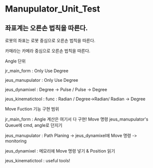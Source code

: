 # Manupulator_Unit_Test
## 좌표계는 오른손 법칙을 따른다.

로봇의 좌표는 로봇 중심으로 오른손 법칙을 따른다.

카매라는 카메라 중심으로 오른손 법칙을 따른다.

Angle 단위

jr_main_form :
Only Use Degree

jeus_manupulator :
Only Use Degree

jeus_dynamixel : 
Degree -> Pulse / Pulse -> Degree

jeus_kinematictool : 
func : Radian / Degree->Radian/ Radian -> Degree



Move Fuction 기능 구현 범위

jr_main_form :
Angle 계산은 여기서 다 구현!
Move 명령  jeus_manupulator's Queue에 cmd, angle로 던지기

jeus_manupulator :
Path Planing -> jeus_dynamixel에 Move 명령 -> monitoring

jeus_dynamixel :
메모리에 Move 명령 넣기 & Position 읽기

jeus_kinematictool :
useful tools!

